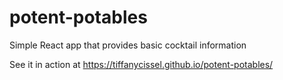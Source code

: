 # potent-potables
Simple React app that provides basic cocktail information

See it in action at https://tiffanycissel.github.io/potent-potables/
